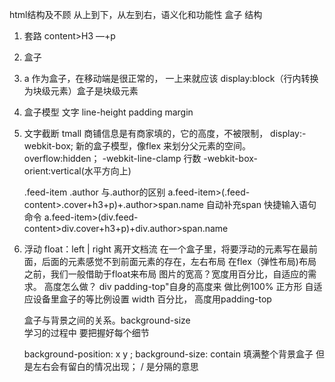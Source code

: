 html结构及不顾
 从上到下，从左到右，语义化和功能性   盒子   结构
 1. 套路  content>H3 —+p
 2. 盒子
 3. a  作为盒子，在移动端是很正常的， 一上来就应该  display:block（行内转换为块级元素）盒子是块级元素
 4. 盒子模型
    文字 line-height  padding margin 
 5. 文字截断
    tmall  商铺信息是有商家填的，它的高度，不被限制，
    display:-webkit-box; 新的盒子模型，像flex 来划分父元素的空间。
    overflow:hidden；
    -webkit-line-clamp  行数
    -webkit-box-orient:vertical(水平方向上)

     .feed-item .author  与.author的区别
     a.feed-item>(.feed-content>.cover+h3+p)+.author>span.name  自动补充span 快捷输入语句命令
      a.feed-item>(div.feed-content>div.cover+h3+p)+div.author>span.name

6. 浮动 float：left | right
    离开文档流
    在一个盒子里，将要浮动的元素写在最前面，后面的元素感觉不到前面元素的存在，左右布局 
    在flex（弹性布局)布局之前，我们一般借助于float来布局
    图片的宽高？宽度用百分比，自适应的需求。
    高度怎么做？  div padding-top"自身的高度来
    做比例100% 正方形
    自适应设备里盒子的等比例设置 width 百分比，
    高度用padding-top

    盒子与背景之间的关系。background-size   
      学习的过程中  要把握好每个细节

      background-position: x  y ;
      background-size: contain  填满整个背景盒子  但是左右会有留白的情况出现；
      /  是分隔的意思